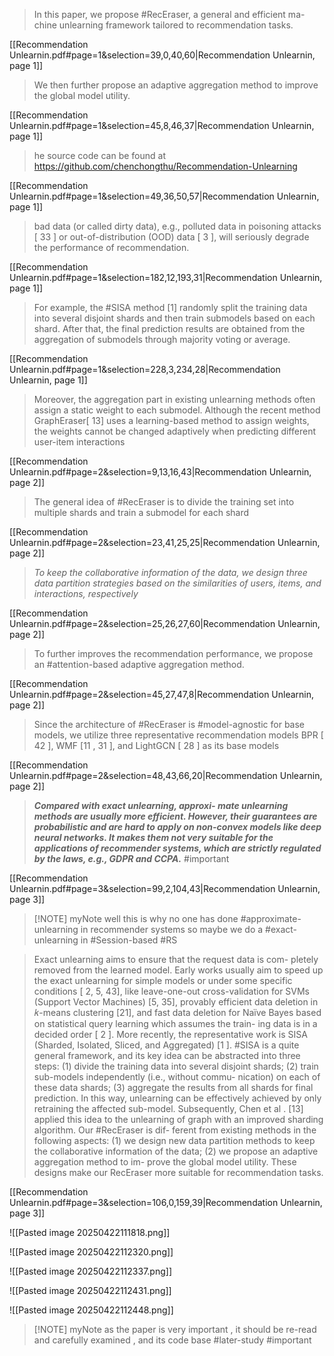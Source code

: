 > In this paper, we propose #RecEraser, a general and efficient ma- chine unlearning framework tailored to recommendation tasks.

[[Recommendation Unlearnin.pdf#page=1&selection=39,0,40,60|Recommendation Unlearnin, page 1]]

> We then further propose an adaptive aggregation method to improve the global model utility. 

[[Recommendation Unlearnin.pdf#page=1&selection=45,8,46,37|Recommendation Unlearnin, page 1]]

> he source code can be found at https://github.com/chenchongthu/Recommendation-Unlearning

[[Recommendation Unlearnin.pdf#page=1&selection=49,36,50,57|Recommendation Unlearnin, page 1]]


> bad data (or called dirty data), e.g., polluted data in poisoning attacks [ 33 ] or out-of-distribution (OOD) data [ 3 ], will seriously degrade the performance of recommendation. 

[[Recommendation Unlearnin.pdf#page=1&selection=182,12,193,31|Recommendation Unlearnin, page 1]]

> For example, the #SISA method [1] randomly split the training data into several disjoint shards and then train submodels based on each shard. After that, the final prediction results are obtained from the aggregation of submodels through majority voting or average. 

[[Recommendation Unlearnin.pdf#page=1&selection=228,3,234,28|Recommendation Unlearnin, page 1]]

> Moreover, the aggregation part in existing unlearning methods often assign a static weight to each submodel. Although the recent method GraphEraser[ 13] uses a learning-based method to assign weights, the weights cannot be changed adaptively when predicting different user-item interactions

[[Recommendation Unlearnin.pdf#page=2&selection=9,13,16,43|Recommendation Unlearnin, page 2]]


> The general idea of #RecEraser is to divide the training set into multiple shards and train a submodel for each shard

[[Recommendation Unlearnin.pdf#page=2&selection=23,41,25,25|Recommendation Unlearnin, page 2]]

>  *To keep the collaborative information of the data, we design three data partition strategies based on the similarities of users, items, and interactions, respectively*

[[Recommendation Unlearnin.pdf#page=2&selection=25,26,27,60|Recommendation Unlearnin, page 2]]

> To further improves the recommendation performance, we propose an #attention-based adaptive aggregation method. 

[[Recommendation Unlearnin.pdf#page=2&selection=45,27,47,8|Recommendation Unlearnin, page 2]]

> Since the architecture of #RecEraser is #model-agnostic for base models, we utilize three representative recommendation models BPR [ 42 ], WMF [11 , 31 ], and LightGCN [ 28 ] as its base models

[[Recommendation Unlearnin.pdf#page=2&selection=48,43,66,20|Recommendation Unlearnin, page 2]]


>  ***Compared with exact unlearning, approxi- mate unlearning methods are usually more efficient. However, their guarantees are probabilistic and are hard to apply on non-convex models like deep neural networks. It makes them not very suitable for the applications of recommender systems, which are strictly regulated by the laws, e.g., GDPR and CCPA.***
>  #important 

[[Recommendation Unlearnin.pdf#page=3&selection=99,2,104,43|Recommendation Unlearnin, page 3]]


> [!NOTE] myNote
> well this is why no one has done #approximate-unlearning in recommender systems
> so maybe we do a #exact-unlearning  in #Session-based #RS 
> 


> Exact unlearning aims to ensure that the request data is com- pletely removed from the learned model. Early works usually aim to speed up the exact unlearning for simple models or under some specific conditions [ 2, 5, 43], like leave-one-out cross-validation for SVMs (Support Vector Machines) [5, 35], provably efficient data deletion in 𝑘-means clustering [21], and fast data deletion for Naïve Bayes based on statistical query learning which assumes the train- ing data is in a decided order [ 2 ]. More recently, the representative work is SISA (Sharded, Isolated, Sliced, and Aggregated) [1 ]. #SISA is a quite general framework, and its key idea can be abstracted into three steps: 
> (1) divide the training data into several disjoint shards; 
> (2) train sub-models independently (i.e., without commu- nication) on each of these data shards; 
> (3) aggregate the results from all shards for final prediction. In this way, unlearning can be effectively achieved by only retraining the affected sub-model. Subsequently, Chen et al . [13] applied this idea to the unlearning of graph with an improved sharding algorithm. Our #RecEraser is dif- ferent from existing methods in the following aspects: 
> (1) we design new data partition methods to keep the collaborative information of the data; 
> (2) we propose an adaptive aggregation method to im- prove the global model utility. These designs make our RecEraser more suitable for recommendation tasks.

[[Recommendation Unlearnin.pdf#page=3&selection=106,0,159,39|Recommendation Unlearnin, page 3]]


![[Pasted image 20250422111818.png]]


![[Pasted image 20250422112320.png]]

![[Pasted image 20250422112337.png]]

![[Pasted image 20250422112431.png]]

![[Pasted image 20250422112448.png]]


> [!NOTE] myNote
> as the paper is very important , it should be re-read and carefully examined , and its code base 
> #later-study #important 



































